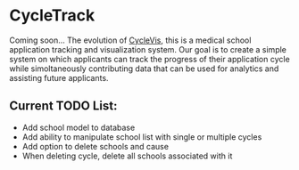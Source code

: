# CycleTrack
Coming soon... The evolution of [CycleVis](https://github.com/toofastdan117/Med_School_Cycle_Analyzer),
this is a medical school application tracking and visualization system. Our goal is to create
a simple system on which applicants can track the progress of their application cycle while
simoltaneously contributing data that can be used for analytics and assisting future applicants.

## Current TODO List:
 * Add school model to database
 * Add ability to manipulate school list with single or multiple cycles
 * Add option to delete schools and cause
 * When deleting cycle, delete all schools associated with it